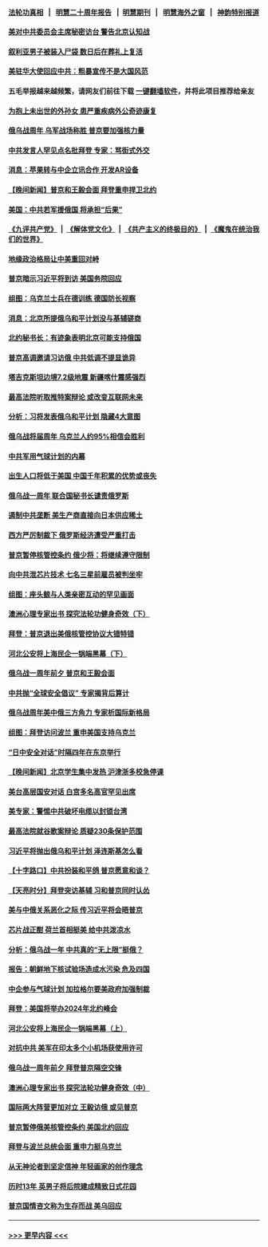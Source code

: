 #### [法轮功真相](https://github.com/gfw-breaker/truth/blob/master/README.md?t=0) &nbsp;&nbsp;|&nbsp;&nbsp; [明慧二十周年报告](https://github.com/gfw-breaker/mh-reports/blob/master/README.md?t=0) &nbsp;&nbsp;|&nbsp;&nbsp;[明慧期刊](https://github.com/gfw-breaker/mh-qikan) &nbsp;&nbsp;|&nbsp;&nbsp; [明慧海外之窗](https://github.com/gfw-breaker/mh-news/blob/master/README.md?t=0) &nbsp;&nbsp;|&nbsp;&nbsp; [神韵特别报道](https://github.com/gfw-breaker/mh-news/blob/master/shenyun.md?t=0)
#### [美对中共委员会主席秘密访台 警告北京认知战](../pages/nsc418/n13936632.md?t=02240343) 
#### [叙利亚男子被装入尸袋 数日后在葬礼上复活](../pages/nsc418/n13936363.md?t=02240343) 
#### [美驻华大使回应中共：粗暴宣传不是大国风范](../pages/nsc418/n13936664.md?t=02240343) 
#### 五毛举报越来越频繁，请网友们前往下载 [一键翻墙软件](https://github.com/gfw-breaker/ssr-accounts)，并将此项目推荐给亲友
#### [为抱上未出世的外孙女 患严重疾病外公奇迹康复](../pages/nsc418/n13936305.md?t=02240343) 
#### [俄乌战周年 乌军战场称胜 普京要加强核力量](../pages/nsc418/n13936432.md?t=02240343) 
#### [中共发言人罕见点名批拜登 专家：骂街式外交](../pages/nsc418/n13936364.md?t=02240343) 
#### [消息：苹果转与中企立讯合作 开发AR设备](../pages/nsc418/n13936341.md?t=02240343) 
#### [【晚间新闻】普京和王毅会面 拜登重申捍卫北约](../pages/nsc418/n13936355.md?t=02240343) 
#### [美国：中共若军援俄国 将承担“后果”](../pages/nsc418/n13936257.md?t=02240343) 
#### [《九评共产党》](https://github.com/begood0513/9ping.md/blob/master/README.md) &nbsp;|&nbsp; [《解体党文化》](../../../../jtdwh.md/blob/master/README.md)  &nbsp;|&nbsp; [《共产主义的终极目的》](../../../../gczydzjmd.md/blob/master/README.md) &nbsp;|&nbsp; [《魔鬼在统治我们的世界》](../../../../mgztzwmdsj.md/blob/master/README.md) 
#### [地缘政治格局让中美重回对峙](../pages/nsc418/n13936132.md?t=02240343) 
#### [普京暗示习近平将到访 美国务院回应](../pages/nsc418/n13936087.md?t=02240343) 
#### [组图：乌克兰士兵在德训练 德国防长视察](../pages/nsc418/n13935556.md?t=02240343) 
#### [消息：北京所提俄乌和平计划没与基辅磋商](../pages/nsc418/n13936034.md?t=02240343) 
#### [北约秘书长：有迹象表明北京可能支持俄国](../pages/nsc418/n13936106.md?t=02240343) 
#### [普京高调邀请习访俄 中共低调不提显诡异](../pages/nsc418/n13935796.md?t=02240343) 
#### [塔吉克斯坦边境7.2级地震 新疆喀什震感强烈](../pages/nsc418/n13936024.md?t=02240343) 
#### [最高法院听取推特案辩论 或改变互联网未来](../pages/nsc418/n13935837.md?t=02240343) 
#### [分析：习将发表俄乌和平计划 隐藏4大意图](../pages/nsc418/n13935879.md?t=02240343) 
#### [俄乌战将届周年 乌克兰人约95%相信会胜利](../pages/nsc418/n13935938.md?t=02240343) 
#### [中共军用气球计划的内幕](../pages/nsc418/n13935682.md?t=02240343) 
#### [出生人口将低于美国 中国千年积累的优势或丧失](../pages/nsc418/n13935340.md?t=02240343) 
#### [俄乌战一周年 联合国秘书长谴责俄罗斯](../pages/nsc418/n13935898.md?t=02240343) 
#### [遏制中共垄断 美生产商直接向日本供应稀土](../pages/nsc418/n13935770.md?t=02240343) 
#### [西方严厉制裁下 俄罗斯经济遭受严重打击](../pages/nsc418/n13935754.md?t=02240343) 
#### [普京暂停核管控条约 俄少将：将继续遵守限制](../pages/nsc418/n13935788.md?t=02240343) 
#### [向中共泄芯片技术 七名三星前雇员被判坐牢](../pages/nsc418/n13935767.md?t=02240343) 
#### [组图：座头鲸与人类亲密互动的罕见画面](../pages/nsc418/n13935478.md?t=02240343) 
#### [澳洲心理专家出书 探究法轮功健身奇效（下）](../pages/nsc418/n13928110.md?t=02240343) 
#### [拜登：普京退出美俄核管控协议大错特错](../pages/nsc418/n13935588.md?t=02240343) 
#### [河北公安将上海民企一锅端黑幕（下）](../pages/nsc418/n13934733.md?t=02240343) 
#### [俄乌战一周年前夕 普京和王毅会面](../pages/nsc418/n13935656.md?t=02240343) 
#### [中共抛“全球安全倡议” 专家揭背后算计](../pages/nsc418/n13935466.md?t=02240343) 
#### [俄乌战周年美中俄三方角力 专家析国际新格局](../pages/nsc418/n13934906.md?t=02240343) 
#### [组图：拜登访问波兰 重申美国支持乌克兰](../pages/nsc418/n13935283.md?t=02240343) 
#### [“日中安全对话”时隔四年在东京举行](../pages/nsc418/n13935277.md?t=02240343) 
#### [【晚间新闻】北京学生集中发热 沪津浙多校急停课](../pages/nsc418/n13935210.md?t=02240343) 
#### [美台高层国安对话 白宫多名高官罕见出席](../pages/nsc418/n13935207.md?t=02240343) 
#### [美专家：警惕中共破坏电缆以封锁台湾](../pages/nsc418/n13935150.md?t=02240343) 
#### [最高法院就谷歌案辩论 质疑230条保护范围](../pages/nsc418/n13934917.md?t=02240343) 
#### [习近平将抛出俄乌和平计划 泽连斯基怎么看](../pages/nsc418/n13934993.md?t=02240343) 
#### [【十字路口】中共扮装和平鸽 普京愿意和谈？](../pages/nsc418/n13934851.md?t=02240343) 
#### [【天亮时分】拜登突访基辅 习和普京同时认怂](../pages/nsc418/n13934937.md?t=02240343) 
#### [美与中俄关系恶化之际 传习近平将会晤普京](../pages/nsc418/n13934888.md?t=02240343) 
#### [芯片战正酣 荷兰首相挺美 给中共泼凉水](../pages/nsc418/n13934957.md?t=02240343) 
#### [分析：俄乌战一年 中共真的“无上限”挺俄？](../pages/nsc418/n13934884.md?t=02240343) 
#### [报告：朝鲜地下核试验场造成水污染 危及四国](../pages/nsc418/n13934902.md?t=02240343) 
#### [中企参与气球计划 加拉格尔要美政府加强制裁](../pages/nsc418/n13934844.md?t=02240343) 
#### [拜登：美国将举办2024年北约峰会](../pages/nsc418/n13934914.md?t=02240343) 
#### [河北公安将上海民企一锅端黑幕（上）](../pages/nsc418/n13933995.md?t=02240343) 
#### [对抗中共 美军在印太多个小机场获使用许可](../pages/nsc418/n13934892.md?t=02240343) 
#### [俄乌战一周年前夕 拜登普京隔空交锋](../pages/nsc418/n13934895.md?t=02240343) 
#### [澳洲心理专家出书 探究法轮功健身奇效（中）](../pages/nsc418/n13928107.md?t=02240343) 
#### [国际两大阵营更加对立 王毅访俄 或见普京](../pages/nsc418/n13934882.md?t=02240343) 
#### [普京暂停俄美核管控条约 美国北约回应](../pages/nsc418/n13934850.md?t=02240343) 
#### [拜登与波兰总统会面 重申力挺乌克兰](../pages/nsc418/n13934815.md?t=02240343) 
#### [从无神论者到坚定信神 年轻画家的创作理念](../pages/nsc418/n13934127.md?t=02240343) 
#### [历时13年 英男子将后院建成精致日式花园](../pages/nsc418/n13934626.md?t=02240343) 
#### [普京国情咨文称为生存而战 美乌回应](../pages/nsc418/n13934727.md?t=02240343) 

----
#### [ >>> 更早内容 <<< ](../indexes/nsc418-earlier.md)
